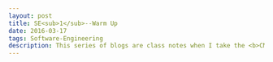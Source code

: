 ```yaml
---
layout: post
title: SE<sub>1</sub>--Warm Up 
date: 2016-03-17
tags: Software-Engineering 
description: This series of blogs are class notes when I take the <b>CMU</b> <a href="http://www.cs.cmu.edu/~aldrich/courses/654-sp09">Software Engineering course</a>
---
```


